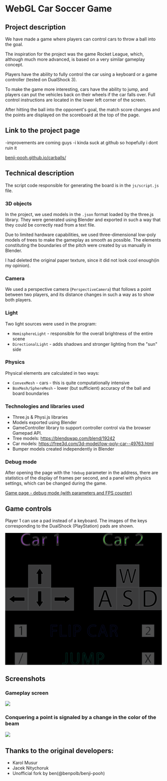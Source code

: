 # WebGL Car Soccer Game

## Project description

We have made a game where players can control cars to throw a ball into the goal.

The inspiration for the project was the game Rocket League, which, although much more advanced, is based on a very similar gameplay concept.

Players have the ability to fully control the car using a keyboard or a game controller (tested on DualShock 3).

To make the game more interesting, cars have the ability to jump, and players can put the vehicles back on their wheels if the car falls over. Full control instructions are located in the lower left corner of the screen.

After hitting the ball into the opponent's goal, the match score changes and the points are displayed on the scoreboard at the top of the page.

## Link to the project page

-improvements are coming guys
-i kinda suck at github so hopefully i dont ruin it

[benji-pooh.github.io/carballs/](benji-pooh.github.io/carballs/)
## Technical description

The script code responsible for generating the board is in the `js/script.js` file.

### 3D objects

In the project, we used models in the `.json` format loaded by the three.js library. They were generated using Blender and exported in such a way that they could be correctly read from a text file.

Due to limited hardware capabilities, we used three-dimensional low-poly models of trees to make the gameplay as smooth as possible. The elements constituting the boundaries of the pitch were created by us manually in Blender.

I had deleted the original paper texture, since it did not look cool enough(in my opinion).

### Camera

We used a perspective camera (`PerspectiveCamera`) that follows a point between two players, and its distance changes in such a way as to show both players.

### Light

Two light sources were used in the program:

- `HemisphereLight` - responsible for the overall brightness of the entire scene
- `DirectionalLight` - adds shadows and stronger lighting from the "sun" side

### Physics

Physical elements are calculated in two ways:
- `ConvexMesh` - cars - this is quite computationally intensive
- `BoxMesh/SphereMesh` - lower (but sufficient) accuracy of the ball and board boundaries

### Technologies and libraries used

- Three.js & Physi.js libraries
- Models exported using Blender
- GameController library to support controller control via the browser Gamepad API.
- Tree models: https://blendswap.com/blend/19242
- Car models: https://free3d.com/3d-model/low-poly-car--49763.html
- Bumper models created independently in Blender

### Debug mode

After opening the page with the `?debug` parameter in the address, there are statistics of the display of frames per second, and a panel with physics settings, which can be changed during the game.

[Game page - debug mode (with parameters and FPS counter)](https://benji-pooh.github.io/carballs/?debug)

## Game controls

Player 1 can use a pad instead of a keyboard. The images of the keys corresponding to the DualShock (PlayStation) pads are shown.

![](docs/controls.png)

## Screenshots

### Gameplay screen
![](docs/img1.png)

### Conquering a point is signaled by a change in the color of the beam

![](docs/img2.png)

## Thanks to the original developers:

- Karol Musur
- Jacek Nitychoruk
- Unofficial fork by ben(@benpolb/benji-pooh)
